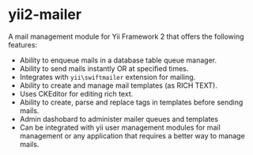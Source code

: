 # yii2-mailer

A mail management module for Yii Framework 2 that offers the following features:

- Ability to enqueue mails in a database table queue manager.
- Ability to send mails instantly OR at specified times.
- Integrates with `yii\swiftmailer` extension for mailing.
- Ability to create and manage mail templates (as RICH TEXT).
- Uses CKEditor for editing rich text.
- Ability to create, parse and replace tags in templates before sending mails.
- Admin dashobard to administer mailer queues and templates
- Can be integrated with yii user management modules for mail management or any application that requires a better way to manage mails.
